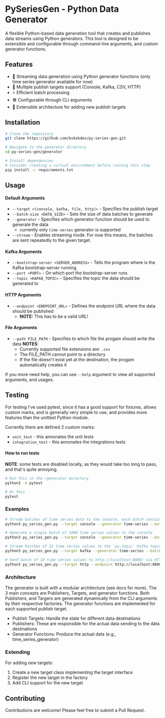 # PySeriesGen - Python Data Generator
A flexible Python-based data generation tool that creates and publishes data streams using Python generators. This tool is designed to be extensible and configurable through command-line arguments, and custom generator functions.

## Features
- 🔄 Streaming data generation using Python generator functions (only time series generator available for now)
- 🎯 Multiple publish targets support (Console, Kafka, CSV, HTTP)
- ⚡ Efficient batch processing
- 🛠️ Configurable through CLI arguments
- 🔌 Extensible architecture for adding new publish targets

## Installation
```bash
# Clone the repository
git clone https://github.com/bskokdev/py-series-gen.git

# Navigate to the generator directory
cd py-series-gen/generator

# Install dependencies
# Consider creating a virtual environment before running this step
pip install -r requirements.txt
```

## Usage

#### Default Arguments
* `--target <(console, kafka, file, http)>` - Specifies the publish target
* `--batch-size <DATA_SIZE>` - Sets the size of data batches to generate
* `--generator` - Specifies which generator function should be used to generate the data
    * currently only `time-series` generator is supported
* `--stream` - Enables streaming mode. For now this means, the batches are sent repeatedly to the given target.

#### Kafka Arguments
* `--bootstrap-server <SERVER_ADDRESS>` - Tells the program where is the Kafka bootstrap-server running
* `--port <PORT>` - On which port the bootstrap-server runs
* `--topic <KAFKA_TOPIC>` - Specifies the topic the data should be generated to

#### HTTP Arguments
* `--endpoint <ENDPOINT_URL>` - Defines the endpoint URL where the data should be published
    * **NOTE:** This has to be a valid URL!

#### File Arguments
* `--path FILE_PATH` - Specifies to which file the progam should write the data
    **NOTES**:
    * Currently supported file extensions are: `.csv`
    * The FILE_PATH cannot point to a directory
    * If the file doesn't exist yet at the destination, the progam automatically creates it

If you more need help, you can use `--help` argument to view all supported arguments, and usages.

## Testing 

For testing I've used pytest, since it has a good support for fixtures, allows custom marks, and is generally very simple to use, and provides more features than the unittest Python module. 

Currently there are defined 2 custom marks:
* `unit_test` - this annonates the unit tests
* `integration_test` - this annonates the integrations tests


#### How to run tests
**NOTE**: some tests are disabled locally, as they would take too long to pass, and that's quite annoying.

```bash
# Run this in the /generator directory 
python3 -m pytest

# Or this
pytest
```


### Examples
```bash
# Stream batches of time series data to the console, each batch contains 2048 values
python3 py_series_gen.py --target console --generator time-series --batch-size 2048 --stream

# Generate a single batch of 1000 time series values to the console
python3 py_series_gen.py --target console --generator time-series --batch-size 1000

# Stream batches of 32 time series values to the `py-topic` Kafka topic which is present at localhost:9092
python3 py_series_gen.py --target kafka --generator time-series --batch-size 32 --bootstrap-server localhost --port 9092 --topic py-topic --stream

# Send batch of 10 time series values to http://localhost:8080/ via HTTP POST request
python3 py_series_gen.py --target http --endpoint http://localhost:8080/ --batch-size 10 --generator time-series
```

### Architecture
The generator is built with a modular architecture (see docs for more). The 3 main concepts are Publishers, Targets, and generator functions. Both Publishers, and Targers are generated dynamically from the CLI arguments by their respective factories. The generator functions are implemented for each supported publish target.

- Publish Targets: Handle the state for different data destinations
- Publishers: These are responsible for the actual data sending to the data destinations
- Generator Functions: Produce the actual data (e.g., time_series_generator)

### Extending
For adding new targets:
1. Create a new target class implementing the target interface
2. Register the new target in the factory
3. Add CLI support for the new target

## Contributing
Contributions are welcome! Please feel free to submit a Pull Request.
